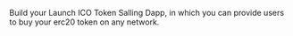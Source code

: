 Build your Launch ICO Token Salling Dapp, in which you can provide users to buy your erc20 token on any network.